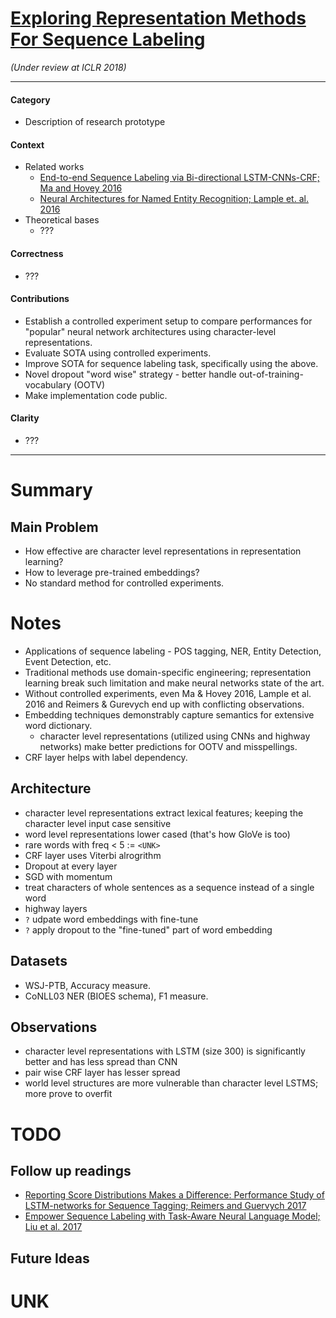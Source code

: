 # [Exploring Representation Methods For Sequence Labeling](https://openreview.net/pdf?id=BJoBfQ-0b)
*(Under review at ICLR 2018)*

---
#### Category
- Description of research prototype

#### Context
- Related works
  - [End-to-end Sequence Labeling via Bi-directional LSTM-CNNs-CRF; Ma and Hovey 2016](https://arxiv.org/pdf/1603.01354)
  - [Neural Architectures for Named Entity Recognition; Lample et. al. 2016](https://arxiv.org/pdf/1603.01360)
- Theoretical bases
  - ???

#### Correctness
- ???

#### Contributions
- Establish a controlled experiment setup to compare performances for "popular" neural network architectures using character-level representations.
- Evaluate SOTA using controlled experiments.
- Improve SOTA for sequence labeling task, specifically using the above.
- Novel dropout "word wise" strategy - better handle out-of-training-vocabulary (OOTV)
- Make implementation code public.

#### Clarity
- ???
---

# Summary
## Main Problem
- How effective are character level representations in representation learning?
- How to leverage pre-trained embeddings?
- No standard method for controlled experiments.

# Notes
- Applications of sequence labeling - POS tagging, NER, Entity Detection, Event Detection, etc.
- Traditional methods use domain-specific engineering; representation learning break such limitation and make neural networks state of the art.
- Without controlled experiments, even Ma & Hovey 2016, Lample et al. 2016 and Reimers & Gurevych end up with conflicting observations.
- Embedding techniques demonstrably capture semantics for extensive word dictionary.
  - character level representations (utilized using CNNs and highway networks) make better predictions for OOTV and misspellings.
- CRF layer helps with label dependency.

## Architecture
- character level representations extract lexical features; keeping the character level input case sensitive
- word level representations lower cased (that's how GloVe is too)
- rare words with freq < 5 := `<UNK>`
- CRF layer uses Viterbi alrogrithm
- Dropout at every layer
- SGD with momentum
- treat characters of whole sentences as a sequence instead of a single word
- highway layers
- `?` udpate word embeddings with fine-tune
- `?` apply dropout to the "fine-tuned" part of word embedding

## Datasets
 - WSJ-PTB, Accuracy measure.
 - CoNLL03 NER (BIOES schema), F1 measure.
 
## Observations
- character level representations with LSTM (size 300) is significantly better and has less spread than CNN
- pair wise CRF layer has lesser spread
- world level structures are more vulnerable than character level LSTMS; more prove to overfit

 # TODO
 ## Follow up readings
 - [Reporting Score Distributions Makes a Difference: Performance Study of LSTM-networks for Sequence Tagging; Reimers and Guervych 2017](https://arxiv.org/pdf/1707.09861)
 - [Empower Sequence Labeling with Task-Aware Neural Language Model; Liu et al. 2017](https://arxiv.org/abs/1709.04109)
 
 ## Future Ideas

 # UNK
 

